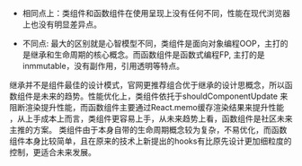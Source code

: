 - 相同点上：类组件和函数组件在使用呈现上没有任何不同，性能在现代浏览器上也没有明显差异点。 
  
- 不同点: 最大的区别就是心智模型不同，类组件是面向对象编程OOP，主打的是继承和生命周期的核心概念。而函数组件是函数式编程FP, 主打的是inmmutable，没有副作用，引用透明等特点。 
  
继承并不是组件最佳的设计模式，官网更推荐组合优于继承的设计思概念，所以函数组件是未来的趋势。性能优化上，类组件依托于shouldComponentUpdate 来阻断渲染提升性能，而函数组件主要通过React.memo缓存渲染结果来提升性能 ，从上手成本上而言，类组件更容易上手，从未来趋势上看，函数组件是社区未来主推的方案。 类组件由于本身自带的生命周期概念较为复杂，不易优化，而函数组件本身比较简单，且在原来的技术上新提出的hooks有比原先设计更加细粒度的控制，更适合未来发展。 